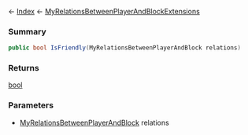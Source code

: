 ← [Index](Api-Index) ← [MyRelationsBetweenPlayerAndBlockExtensions](VRage.Game.MyRelationsBetweenPlayerAndBlockExtensions)

### Summary

```csharp
public bool IsFriendly(MyRelationsBetweenPlayerAndBlock relations)
```

### Returns

[bool](System.Boolean)

### Parameters

* [MyRelationsBetweenPlayerAndBlock](VRage.Game.MyRelationsBetweenPlayerAndBlock) relations
